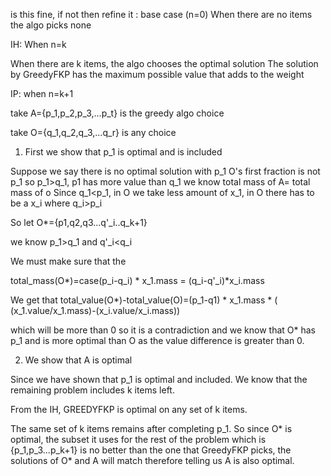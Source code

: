 is this fine, if not then refine it : base case (n=0) 
When there are no items the algo picks none 


IH: When n=k

When there are k items, the algo chooses the optimal solution
The solution by GreedyFKP has the maximum possible value that adds to the weight 

IP: when n=k+1

take A={p_1,p_2,p_3,...p_t} is the greedy algo choice 

take O={q_1,q_2,q_3,...q_r} is any choice 

1. First we show that p_1 is optimal and is included 

Suppose we say there is no optimal solution with p_1
O's first fraction is not p_1 so p_1>q_1, p1 has more value than q_1
we know total mass of A= total mass of o 
Since q_1<p_1, in O we take less amount of x_1, in O there has to be a x_i where q_i>p_i 

So let O*={p1,q2,q3...q'_i..q_k+1}

we know p_1>q_1 and q'_i<q_i  

We must make sure that the 

total_mass(O*)=case(p_i-q_i) * x_1.mass = (q_i-q'_i)*x_i.mass

We get that total_value(O*)-total_value(O)=(p_1-q1) * x_1.mass * ( (x_1.value/x_1.mass)-(x_i.value/x_i.mass))

which will be more than 0 so it is a contradiction and we know that O* has p_1 and is more optimal than O as the 
value difference is greater than 0.


2. We show that A is optimal

Since we have shown that p_1 is optimal and included. We know that the remaining problem includes k items left.

From the IH, GREEDYFKP is optimal on any set of k items.

The same set of k items remains after completing p_1. So since O* is optimal, the subset it uses for the rest of the problem
which is {p_1,p_3...p_k+1} is no better than the one that GreedyFKP picks, the solutions of O* and A will match therefore telling us A is also optimal.